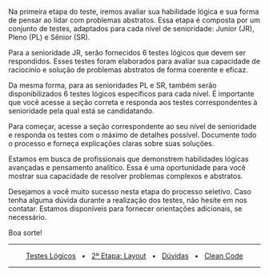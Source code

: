 Na primeira etapa do teste, iremos avaliar sua habilidade lógica e sua forma de pensar ao lidar com problemas abstratos. Essa etapa é composta por um conjunto de testes, adaptados para cada nível de senioridade: Junior (JR), Pleno (PL) e Sênior (SR).

Para a senioridade JR, serão fornecidos 6 testes lógicos que devem ser respondidos. Esses testes foram elaborados para avaliar sua capacidade de raciocínio e solução de problemas abstratos de forma coerente e eficaz.

Da mesma forma, para as senioridades PL e SR, também serão disponibilizados 6 testes lógicos específicos para cada nível. É importante que você acesse a seção correta e responda aos testes correspondentes à senioridade pela qual está se candidatando.

Para começar, acesse a seção correspondente ao seu nível de senioridade e responda os testes com o máximo de detalhes possível. Documente todo o processo e forneça explicações claras sobre suas soluções.

Estamos em busca de profissionais que demonstrem habilidades lógicas avançadas e pensamento analítico. Essa é uma oportunidade para você mostrar sua capacidade de resolver problemas complexos e abstratos.

Desejamos a você muito sucesso nesta etapa do processo seletivo. Caso tenha alguma dúvida durante a realização dos testes, não hesite em nos contatar. Estamos disponíveis para fornecer orientações adicionais, se necessário.

Boa sorte!

<div align="center">
  <hr />
  <a href="/assets/teste_logico.md" target="_blank">Testes Lógicos</a>
  <span>&nbsp;&nbsp;•&nbsp;&nbsp;</span>
  <a href="/assets/layout.md" target="_blank">2º Etapa: Layout</a>
  <span>&nbsp;&nbsp;•&nbsp;&nbsp;</span>
  <a href="/assets/duvidas.md" target="_blank">Dúvidas</a>
  <span>&nbsp;&nbsp;•&nbsp;&nbsp;</span>
  <a href="/profile/cleancode/index.md" target="_blank">Clean Code</a>
  <hr />
</div>